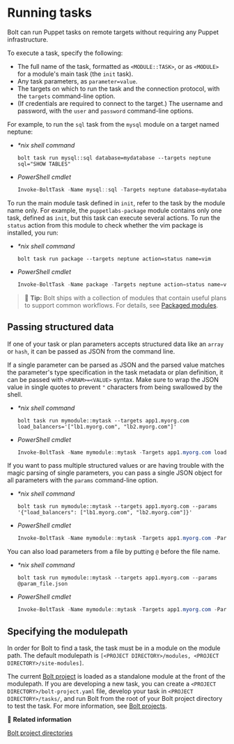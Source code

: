 # Running tasks

Bolt can run Puppet tasks on remote targets without requiring any Puppet
infrastructure. 

To execute a task, specify the following:

-   The full name of the task, formatted as `<MODULE::TASK>`, or as `<MODULE>`
    for a module's main task (the `init` task).
-   Any task parameters, as `parameter=value`.
-   The targets on which to run the task and the connection protocol, with the
    `targets` command-line option.
-   (If credentials are required to connect to the target.) The username and
    password, with the `user` and `password` command-line options.

For example, to run the `sql` task from the `mysql` module on a target named
neptune:

- _\*nix shell command_

  ```shell
  bolt task run mysql::sql database=mydatabase --targets neptune sql="SHOW TABLES"
  ```

- _PowerShell cmdlet_

  ```powershell
  Invoke-BoltTask -Name mysql::sql -Targets neptune database=mydatabase sql="SHOW TABLES"
  ```

To run the main module task defined in `init`, refer to the task by the module
name only. For example, the `puppetlabs-package` module contains only one task,
defined as `init`, but this task can execute several actions. To run the
`status` action from this module to check whether the vim package is installed,
you run:

- _\*nix shell command_

  ```shell
  bolt task run package --targets neptune action=status name=vim 
  ```

- _PowerShell cmdlet_

  ```powershell
  Invoke-BoltTask -Name package -Targets neptune action=status name=vim
  ```

> 🔩 **Tip:** Bolt ships with a collection of modules that contain useful plans
> to support common workflows. For details, see [Packaged
> modules](bolt_installing_modules.md).

## Passing structured data

If one of your task or plan parameters accepts structured data like an `array` or
`hash`, it can be passed as JSON from the command line.

If a single parameter can be parsed as JSON and the parsed value matches the
parameter's type specification in the task metadata or plan definition, it can
be passed with `<PARAM>=<VALUE>` syntax. Make sure to wrap the JSON value in
single quotes to prevent `"` characters from being swallowed by the shell.

- _\*nix shell command_

  ```shell
  bolt task run mymodule::mytask --targets app1.myorg.com load_balancers='["lb1.myorg.com", "lb2.myorg.com"]'
  ```

- _PowerShell cmdlet_

  ```powershell
  Invoke-BoltTask -Name mymodule::mytask -Targets app1.myorg.com load_balancers='["lb1.myorg.com", "lb2.myorg.com"]'
  ```

If you want to pass multiple structured values or are having trouble with the
magic parsing of single parameters, you can pass a single JSON object for all
parameters with the `params` command-line option.

- _\*nix shell command_

  ```shell
  bolt task run mymodule::mytask --targets app1.myorg.com --params '{"load_balancers": ["lb1.myorg.com", "lb2.myorg.com"]}'
  ```

- _PowerShell cmdlet_

  ```powershell
  Invoke-BoltTask -Name mymodule::mytask -Targets app1.myorg.com -Params '{"load_balancers": ["lb1.myorg.com", "lb2.myorg.com"]}'
  ```

You can also load parameters from a file by putting `@` before the file name.

- _\*nix shell command_

  ```shell
  bolt task run mymodule::mytask --targets app1.myorg.com --params @param_file.json
  ```

- _PowerShell cmdlet_

  ```powershell
  Invoke-BoltTask -Name mymodule::mytask -Targets app1.myorg.com -Params '@param_file.json'
  ```

## Specifying the modulepath

In order for Bolt to find a task, the task must be in a module on the module
path. The default modulepath is `[<PROJECT DIRECTORY>/modules, <PROJECT
DIRECTORY>/site-modules]`.

The current [Bolt project](./experimental_features.md#bolt-projects) is loaded
as a standalone module at the front of the modulepath.  If you are developing a
new task, you can create a `<PROJECT DIRECTORY>/bolt-project.yaml` file, develop
your task in `<PROJECT DIRECTORY>/tasks/`, and run Bolt from the root of your
Bolt project directory to test the task. For more information, see [Bolt
projects](projects.md).

📖 **Related information**

[Bolt project directories](projects.md)
